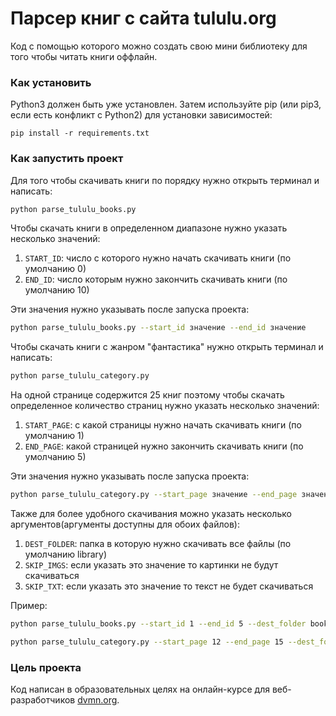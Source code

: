 # Парсер книг с сайта tululu.org

Код с помощью которого можно создать свою мини библиотеку для того чтобы читать книги оффлайн.

### Как установить


Python3 должен быть уже установлен. Затем используйте pip (или pip3, если есть конфликт с Python2) для установки зависимостей:

```
pip install -r requirements.txt
```

### Как запустить проект


Для того чтобы скачивать книги по порядку нужно открыть терминал и написать:

```sh
python parse_tululu_books.py
```

Чтобы скачать книги в определенном диапазоне нужно указать несколько значений:

1. `START_ID`: число с которого нужно начать скачивать книги (по умолчанию 0)
1. `END_ID`: число которым нужно закончить скачивать книги (по умолчанию 10)

Эти значения нужно указывать после запуска проекта:

```sh
python parse_tululu_books.py --start_id значение --end_id значение
```

Чтобы скачать книги с жанром "фантастика" нужно открыть терминал и написать:

```sh
python parse_tululu_category.py
```

На одной странице содержится 25 книг поэтому чтобы скачать определенное количество страниц нужно указать несколько значений:

1. `START_PAGE`: с какой страницы нужно начать скачивать книги (по умолчанию 1)
1. `END_PAGE`: какой страницей нужно закончить скачивать книги (по умолчанию 5)

Эти значения нужно указывать после запуска проекта:

```sh
python parse_tululu_category.py --start_page значение --end_page значение
```

Также для более удобного скачивания можно указать несколько аргументов(аргументы доступны для обоих файлов):

1. `DEST_FOLDER`: папка в которую нужно скачивать все файлы (по умолчанию library)
1. `SKIP_IMGS`: если указать это значение то картинки не будут скачиваться
1. `SKIP_TXT`: если указать это значение то текст не будет скачиваться

Пример:
```sh
python parse_tululu_books.py --start_id 1 --end_id 5 --dest_folder books_library --skip_imgs 
```
```sh
python parse_tululu_category.py --start_page 12 --end_page 15 --dest_folder books_library --skip_imgs --skip_txt 
```

### Цель проекта

Код написан в образовательных целях на онлайн-курсе для веб-разработчиков [dvmn.org](https://dvmn.org/).